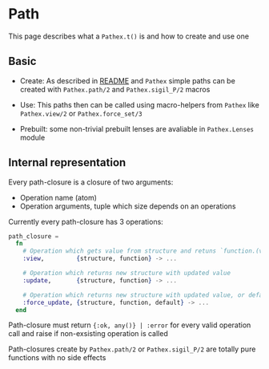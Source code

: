 # Path

This page describes what a `Pathex.t()` is and how to create and use one

## Basic

* Create: As described in [README](README.md) and `Pathex` simple paths can be created with
`Pathex.path/2` and `Pathex.sigil_P/2` macros

* Use: This paths then can be called using macro-helpers from `Pathex` like `Pathex.view/2` or `Pathex.force_set/3`

* Prebuilt: some non-trivial prebuilt lenses are avaliable in `Pathex.Lenses` module

## Internal representation

Every path-closure is a closure of two arguments:
* Operation name (atom)
* Operation arguments, tuple which size depends on an operations

Currently every path-closure has 3 operations:
```elixir
path_closure =
  fn
    # Operation which gets value from structure and retuns `function.(value)`
    :view,         {structure, function} -> ...

    # Operation which returns new structure with updated value
    :update,       {structure, function} -> ...

    # Operation which returns new structure with updated value, or default set
    :force_update, {structure, function, default} -> ...
  end
```

Path-closure must return `{:ok, any()} | :error` for every valid operation call
and raise if non-exsisting operation is called

Path-closures create by `Pathex.path/2` or `Pathex.sigil_P/2` are totally pure functions
with no side effects

